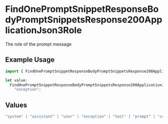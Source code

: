 # FindOnePromptSnippetResponseBodyPromptSnippetsResponse200ApplicationJson3Role

The role of the prompt message

## Example Usage

```typescript
import { FindOnePromptSnippetResponseBodyPromptSnippetsResponse200ApplicationJson3Role } from "orq-poc-typescript-multi-env-version/models/operations";

let value:
  FindOnePromptSnippetResponseBodyPromptSnippetsResponse200ApplicationJson3Role =
    "exception";
```

## Values

```typescript
"system" | "assistant" | "user" | "exception" | "tool" | "prompt" | "correction" | "expected_output"
```